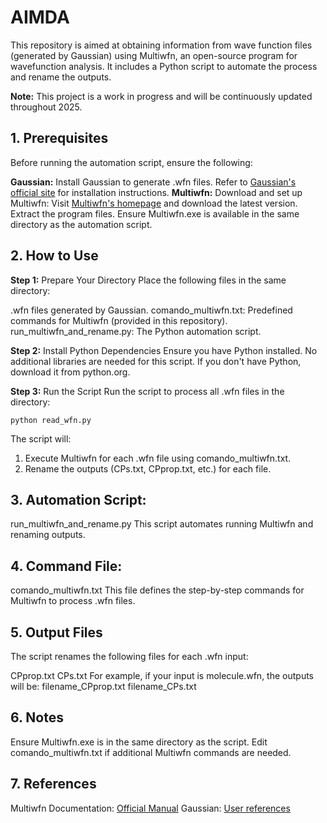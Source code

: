 # AIMDA
This repository is aimed at obtaining information from wave function files (generated by Gaussian) using Multiwfn, an open-source program for wavefunction analysis. It includes a Python script to automate the process and rename the outputs.

**Note:** This project is a work in progress and will be continuously updated throughout 2025.

## 1. Prerequisites
Before running the automation script, ensure the following:

**Gaussian:** Install Gaussian to generate .wfn files. Refer to [Gaussian's official site](https://gaussian.com/) for installation instructions.
**Multiwfn:** Download and set up Multiwfn:
Visit [Multiwfn's homepage](http://sobereva.com/multiwfn/) and download the latest version.
Extract the program files.
Ensure Multiwfn.exe is available in the same directory as the automation script.

## 2. How to Use
**Step 1:** Prepare Your Directory
Place the following files in the same directory:

.wfn files generated by Gaussian.
comando_multiwfn.txt: Predefined commands for Multiwfn (provided in this repository).
run_multiwfn_and_rename.py: The Python automation script.

**Step 2:** Install Python Dependencies
Ensure you have Python installed. No additional libraries are needed for this script. If you don't have Python, download it from python.org.

**Step 3:** Run the Script
Run the script to process all .wfn files in the directory:

    
    python read_wfn.py
    
    
The script will:
1. Execute Multiwfn for each .wfn file using comando_multiwfn.txt.
2. Rename the outputs (CPs.txt, CPprop.txt, etc.) for each file.

## 3. Automation Script:
run_multiwfn_and_rename.py
This script automates running Multiwfn and renaming outputs.

## 4. Command File:
comando_multiwfn.txt
This file defines the step-by-step commands for Multiwfn to process .wfn files.

## 5. Output Files
The script renames the following files for each .wfn input:

CPprop.txt
CPs.txt
 For example, if your input is molecule.wfn, the outputs will be:
filename_CPprop.txt filename_CPs.txt

## 6. Notes
Ensure Multiwfn.exe is in the same directory as the script.
Edit comando_multiwfn.txt if additional Multiwfn commands are needed.

## 7. References
Multiwfn Documentation: [Official Manual](http://sobereva.com/multiwfn/Multiwfn_manual.html)
Gaussian: [User references](https://gaussian.com/man/)
